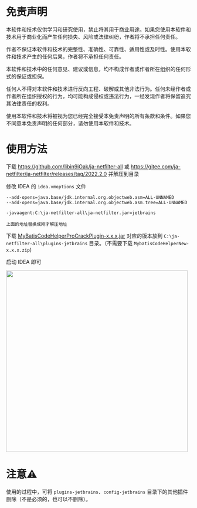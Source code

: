 # 免责声明

本软件和技术仅供学习和研究使用，禁止将其用于商业用途。如果您使用本软件和技术用于商业化而产生任何损失、风险或法律纠纷，作者将不承担任何责任。

作者不保证本软件和技术的完整性、准确性、可靠性、适用性或及时性。使用本软件和技术产生的任何后果，作者将不承担任何责任。

本软件和技术中的任何意见、建议或信息，均不构成作者或作者所在组织的任何形式的保证或担保。

任何人不得对本软件和技术进行反向工程、破解或其他非法行为。任何未经作者或作者所在组织授权的行为，均可能构成侵权或违法行为，一经发现作者将保留追究其法律责任的权利。

使用本软件和技术将被视为您已经完全接受本免责声明的所有条款和条件。如果您不同意本免责声明的任何部分，请勿使用本软件和技术。

# 使用方法

下载 https://github.com/libin9iOak/ja-netfilter-all 或 https://gitee.com/ja-netfilter/ja-netfilter/releases/tag/2022.2.0
并解压到目录

修改 IDEA 的 `idea.vmoptions` 文件

```text
--add-opens=java.base/jdk.internal.org.objectweb.asm=ALL-UNNAMED
--add-opens=java.base/jdk.internal.org.objectweb.asm.tree=ALL-UNNAMED

-javaagent:C:\ja-netfilter-all\ja-netfilter.jar=jetbrains

上面的地址替换成刚才解压地址
```

下载 [MyBatisCodeHelperProCrackPlugin-x.x.x.jar](https://github.com/starxg/MyBatisCodeHelperProCrack/releases) 对应的版本放到 `C:\ja-netfilter-all\plugins-jetbrains` 目录。（不需要下载 `MybatisCodeHelperNew-x.x.x.zip`)


启动 IDEA 即可

<img width="495" src="https://user-images.githubusercontent.com/34997494/255570584-13bb94f9-d322-4329-b584-584269f1709c.png" alt="">

# 注意⚠️

使用的过程中，可将 `plugins-jetbrains`、`config-jetbrains` 目录下的其他插件删除（不是必须的，也可以不删除）。





